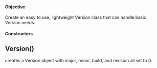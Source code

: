 #### Objective
Create an easy to use, lightweight Version class that can handle basic Version needs.

#### Constructors
## Version()
creates a Version object with major, minor, build, and revision all set to 0.
